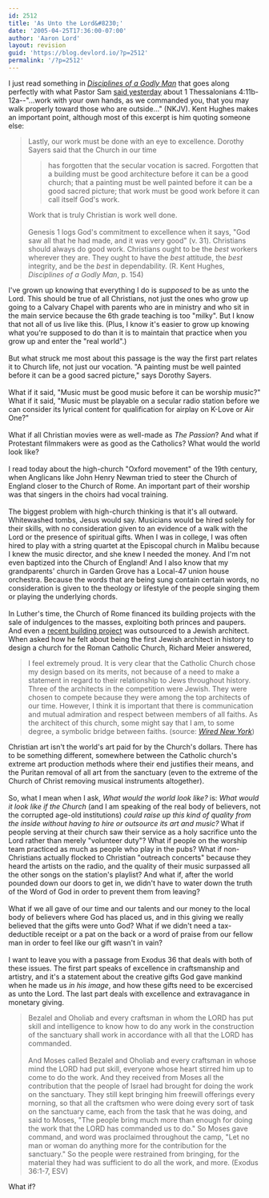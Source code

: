 ```yaml
---
id: 2512
title: 'As Unto the Lord&#8230;'
date: '2005-04-25T17:36:00-07:00'
author: 'Aaron Lord'
layout: revision
guid: 'https://blog.devlord.io/?p=2512'
permalink: '/?p=2512'
---
```


I just read something in <a href="http://www.amazon.com/exec/obidos/ASIN/1581342861/lbmusic"><i>Disciplines of a Godly Man</i></a> that goes along perfectly with what Pastor Sam <a href="http://www.calvarychapel.com/chico/library/allen-sam/studies-books/52-1th-2005/52-1th-004-001.wma">said yesterday</a> about 1 Thessalonians 4:11b-12a--"...work with your own hands, as we commanded you, that you may walk properly toward those who are outside..." (NKJV).  Kent Hughes makes an important point, although most of this excerpt is him quoting someone else:<br /><blockquote>Lastly, our work must be done with an eye to excellence.  Dorothy Sayers said that the Church in our time <br /><blockquote>has forgotten that the secular vocation is sacred.  Forgotten that a building must be good architecture before it can be a good church; that a painting must be well painted before it can be a good sacred picture; that work must be good work before it can call itself God's work.</blockquote>Work that is truly Christian is work well done.<br /><br />Genesis 1 logs God's commitment to excellence when it says, "God saw all that he had made, and it was very good" (v. 31).  Christians should always do good work.  Christians ought to be the <i>best</i> workers wherever they are.  They ought to have the <i>best</i> attitude, the <i>best</i> integrity, and be the <i>best</i> in dependability. (R. Kent Hughes, <i>Disciplines of a Godly Man</i>, p. 154)</blockquote>I've grown up knowing that everything I do is <i>supposed</i> to be as unto the Lord.  This should be true of all Christians, not just the ones who grow up going to a Calvary Chapel with parents who are in ministry and who sit in the main service because the 6th grade teaching is too "milky".  But I know that not all of us live like this.  (Plus, I know it's easier to grow up knowing what you're supposed to do than it is to maintain that practice when you grow up and enter the "real world".)<br /><br />But what struck me most about this passage is the way the first part relates it to Church life, not just our vocation.  "A painting must be well painted before it can be a good sacred picture," says Dorothy Sayers.<br /><br />What if it said, "Music must be good music before it can be worship music?"  What if it said, "Music must be playable on a secular radio station before we can consider its lyrical content for qualification  for airplay on K-Love or Air One?"<br /><br />What if all Christian movies were as well-made as <i>The Passion</i>?  And what if Protestant filmmakers were as good as the Catholics?  What would the world look like?<br /><br />I read today about the high-church "Oxford movement" of the 19th century, when Anglicans like John Henry Newman tried to steer the Church of England closer to the Church of Rome.  An important part of their worship was that singers in the choirs had vocal training.<br /><br />The biggest problem with high-church thinking is that it's all outward.  Whitewashed tombs, Jesus would say.  Musicians would be hired solely for their skills, with no consideration given to an evidence of a walk with the Lord or the presence of spiritual gifts.  When I was in college, I was often hired to play with a string quartet at the Episcopal church in Malibu because I knew the music director, and she knew I needed the money.  And I'm not even baptized into the Church of England!  And I also know that my grandparents' church in Garden Grove has a Local-47 union house orchestra.  Because the words that are being sung contain certain words, no consideration is given to the theology or lifestyle of the people singing them or playing the underlying chords.<br /><br />In Luther's time, the Church of Rome financed its building projects with the sale of indulgences to the masses, exploiting both princes and paupers.  And even a <a href="http://www.chiesa.espressonline.it/dettaglio.jsp?id=7023&amp;eng=y">recent building project</a> was outsourced to a Jewish architect.  When asked how he felt about being the first Jewish architect in history to design a church for the Roman Catholic Church, Richard Meier answered,<br /><blockquote>I feel extremely proud. It is very clear that the Catholic Church chose my design based on its merits, not because of a need to make a statement in regard to their relationship to Jews throughout history. Three of the architects in the competition were Jewish. They were chosen to compete because they were among the top architects of our time. However, I think it is important that there is communication and mutual admiration and respect between members of all faiths. As the architect of this church, some might say that I am, to some degree, a symbolic bridge between faiths. (source: <a href="http://www.wirednewyork.com/forum/archive/index.php?t-4168.html"><i>Wired New York</i></a>)</blockquote>Christian art isn't the world's art paid for by the Church's dollars.  There has to be something different, somewhere between the Catholic church's extreme art production methods where their end justifies their means, and the Puritan removal of all art from the sanctuary (even to the extreme of the Church of Christ removing musical instruments altogether).<br /><br />So, what I mean when I ask, <i>What would the world look like?</i> is: <i>What would it look like if the Church</i> (and I am speaking of the real body of believers, not the corrupted age-old institutions) <i>could raise up this kind of quality from the inside without having to hire or outsource its art and music?</i>  What if people serving at their church saw their service as a holy sacrifice unto the Lord rather than merely "volunteer duty"?  What if people on the worship team practiced as much as people who play in the pubs?  What if non-Christians actually flocked to Christian "outreach concerts" because they heard the artists on the radio, and the quality of their music surpassed all the other songs on the station's playlist?  And what if, after the world pounded down our doors to get in, we didn't have to water down the truth of the Word of God in order to prevent them from leaving?<br /><br />What if we all gave of our time and our talents and our money to the local body of believers where God has placed us, and in this giving we really believed that the gifts were unto God?  What if we didn't need a tax-deductible receipt or a pat on the back or a word of praise from our fellow man in order to feel like our gift wasn't in vain?<br /><br />I want to leave you with a passage from Exodus 36 that deals with both of these issues.  The first part speaks of excellence in craftsmanship and artistry, and it's a statement about the creative gifts God gave mankind when he made us <i>in his image</i>, and how these gifts need to be excercised as unto the Lord.  The last part deals with excellence and extravagance in monetary giving.<br /><blockquote>Bezalel and Oholiab and every craftsman in whom the LORD has put skill and intelligence to know how to do any work in the construction of the sanctuary shall work in accordance with all that the LORD has commanded.<br /><br />And Moses called Bezalel and Oholiab and every craftsman in whose mind the LORD had put skill, everyone whose heart stirred him up to come to do the work. And they received from Moses all the contribution that the people of Israel had brought for doing the work on the sanctuary. They still kept bringing him freewill offerings every morning, so that all the craftsmen who were doing every sort of task on the sanctuary came, each from the task that he was doing, and said to Moses, "The people bring much more than enough for doing the work that the LORD has commanded us to do." So Moses gave command, and word was proclaimed throughout the camp, "Let no man or woman do anything more for the contribution for the sanctuary." So the people were restrained from bringing, for the material they had was sufficient to do all the work, and more. (Exodus 36:1-7, ESV)</blockquote>What if?